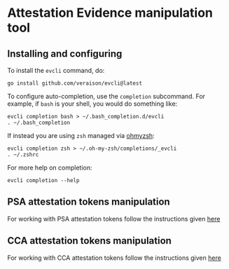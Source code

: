 # Attestation Evidence manipulation tool

## Installing and configuring

To install the `evcli` command, do:

```shell
go install github.com/veraison/evcli@latest
```

To configure auto-completion, use the `completion` subcommand.  For example, if
`bash` is your shell, you would do something like:

```shell
evcli completion bash > ~/.bash_completion.d/evcli
. ~/.bash_completion
```

If instead you are using `zsh` managed via [ohmyzsh](https://ohmyz.sh):

```shell
evcli completion zsh > ~/.oh-my-zsh/completions/_evcli
. ~/.zshrc
```

For more help on completion:

```shell
evcli completion --help
```

## PSA attestation tokens manipulation

For working with PSA attestation tokens follow the instructions given
[here](./PSA-README.md)


## CCA attestation tokens manipulation

For working with CCA attestation tokens follow the instructions given
[here](./CCA-README.md)
